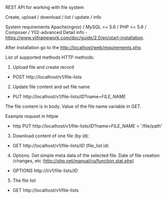 REST API for working with file system

Create, upload / download / list / update / info
   
System requirements
Apache(ngnix) / MySQL >= 5.6 / PHP >= 5.6 / Composer / YII2-advanced
Detail info - https://www.yiiframework.com/doc/guide/2.0/en/start-installation.

After installation go to the [http://localhost/web/requirements.php](http://localhost/web/requirements.php).

List of supported methods HTTP methods:

1) Upload file and create record
- POST http://localhost/v1/file-lists


2) Update file content and set file name
- PUT http://localhost/v1/file-lists/_ID_?name=_FILE_NAME_
    
The file content is in body. Value of the file name variable in GET.

Example requset in httpie
 - http PUT http://localhost/v1/file-lists/_ID_?name=_FILE_NAME_ < '/file/path'

3) Download content of one file (by id):
- GET http://localhost/v1/file-lists/_ID_ (file_list.id)

4) Options. Get simple meta data of the selected file. Date of file creation /changes, etc
(http://php.net/manual/ru/function.stat.php)
- OPTIONS http://l/v1/file-lists/_ID_

5) The file list
- GET http://localhost/v1/file-lists
